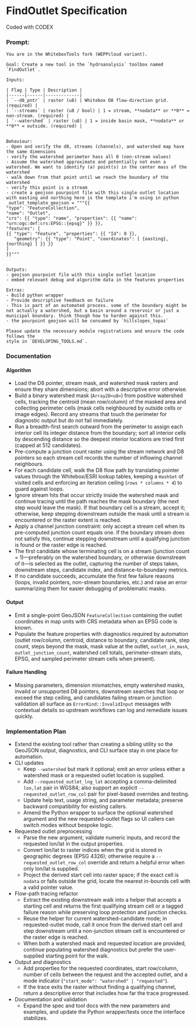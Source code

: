 # FindOutlet Specification

Coded with CODEX

### Prompt:
```
You are in the WhiteboxTools fork (WEPPcloud variant).

Goal: Create a new tool in the `hydroanalysis` toolbox named `FindOutlet`.

Inputs:

| Flag | Type | Description |
|------|------|-------------|
| `--d8_pntr` | raster (u8) | Whitebox D8 flow‑direction grid. (required) |
| `--streams` | raster (u8 / bool) | 1 = stream, **nodata** or **0** = non‑stream. (required) |
| `--watershed` | raster (u8) | 1 = inside basin mask, **nodata** or **0** = outside. (required) |


Behaviour:
- Open and verify the d8, streams (channels), and watershed map have the same dimensions
- verify the watershed perimeter hass all 0 (non-stream values)
- Assume the watershed approximate and potentially not even a watershed. We want to identify (a) point(s) in the center mass of the watershed
- walk down from that point until we reach the boundary of the watershed
- verify this point is a stream
- create a geojson pourpoint file with this single outlet location with easting and northing here is the template i'm using in python
_outlet_template_geojson = """{{
"type": "FeatureCollection",
"name": "Outlet",
"crs": {{ "type": "name", "properties": {{ "name": "urn:ogc:def:crs:EPSG::{epsg}" }} }},
"features": [
{{ "type": "Feature", "properties": {{ "Id": 0 }}, 
   "geometry": {{ "type": "Point", "coordinates": [ {easting}, {northing} ] }} }}
]
}}"""


Outputs:
- geojson pourpoint file with this single outlet location
- embed relevant debug and algorithm data in the features properties

Extras:
- Build python wrapper
- Provide descriptive feedback on failure
- This is part of an automated process. some of the boundary might be not actually a watershed, but a basin around a reservoir or just a municipal boundary. think though how to harden against this.
- the pourpoint geojson will be consumed by `hillslopes_topaz`

Please update the necessary module registrations and ensure the code follows the
style in `DEVELOPING_TOOLS.md`.
```

### Documentation

#### Algorithm
- Load the D8 pointer, stream mask, and watershed mask rasters and ensure they share dimensions; abort with a descriptive error otherwise.
- Build a binary watershed mask (`Array2D<u8>`) from positive watershed cells, tracking the centroid (mean row/column) of the masked area and collecting perimeter cells (mask cells neighboured by outside cells or image edges). Record any streams that touch the perimeter for diagnostic output but do not fail immediately.
- Run a breadth-first search outward from the perimeter to assign each interior cell its integer distance from the boundary; sort all interior cells by descending distance so the deepest interior locations are tried first (capped at 512 candidates).
- Pre-compute a junction count raster using the stream network and D8 pointers so each stream cell records the number of inflowing channel neighbours.
- For each candidate cell, walk the D8 flow path by translating pointer values through the Whitebox/ESRI lookup tables, keeping a `HashSet` of visited cells and enforcing an iteration ceiling (`rows * columns * 4`) to guard against loops.
- Ignore stream hits that occur strictly inside the watershed mask and continue tracing until the path reaches the mask boundary (the next step would leave the mask). If that boundary cell is a stream, accept it; otherwise, keep stepping downstream outside the mask until a stream is encountered or the raster extent is reached.
- Apply a channel junction constraint: only accept a stream cell when its pre-computed junction count equals one. If the boundary stream does not satisfy this, continue stepping downstream until a qualifying junction is found or the raster edge is reached.
- The first candidate whose terminating cell is on a stream (junction count = 1)—preferably on the watershed boundary, or otherwise downstream of it—is selected as the outlet, capturing the number of steps taken, downstream steps, candidate index, and distance-to-boundary metrics.
- If no candidate succeeds, accumulate the first few failure reasons (loops, invalid pointers, non-stream boundaries, etc.) and raise an error summarizing them for easier debugging of problematic masks.

#### Output
- Emit a single-point GeoJSON `FeatureCollection` containing the outlet coordinates in map units with CRS metadata when an EPSG code is known.
- Populate the feature properties with diagnostics required by automation (outlet row/column, centroid, distance to boundary, candidate rank, step count, steps beyond the mask, mask value at the outlet, `outlet_in_mask`, `outlet_junction_count`, watershed cell totals, perimeter-stream stats, EPSG, and sampled perimeter stream cells when present).

#### Failure Handling
- Missing parameters, dimension mismatches, empty watershed masks, invalid or unsupported D8 pointers, downstream searches that loop or exceed the step ceiling, and candidates failing stream or junction validation all surface as `ErrorKind::InvalidInput` messages with contextual details so upstream workflows can log and remediate issues quickly.

### Implementation Plan
- Extend the existing tool rather than creating a sibling utility so the GeoJSON output, diagnostics, and CLI surface stay in one place for automation.
- CLI updates
  - Keep `--watershed` but mark it optional; emit an error unless either a watershed mask or a requested outlet location is supplied.
  - Add `--requested_outlet_lng_lat` accepting a comma-delimited `lon,lat` pair in WGS84; also support an explicit `--requested_outlet_row_col` pair for pixel-based overrides and testing.
  - Update help text, usage string, and parameter metadata; preserve backward compatibility for existing callers.
  - Amend the Python wrapper to surface the optional watershed argument and the new requested-outlet flags so UI callers can switch modes without bespoke logic.
- Requested outlet preprocessing
  - Parse the new argument, validate numeric inputs, and record the requested lon/lat in the output properties.
  - Convert lon/lat to raster indices when the grid is stored in geographic degrees (EPSG 4326); otherwise require a `--requested_outlet_row_col` override and return a helpful error when only lon/lat is supplied.
  - Project the derived start cell into raster space; if the exact cell is `nodata` or falls outside the grid, locate the nearest in-bounds cell with a valid pointer value.
- Flow-path tracing refactor
  - Extract the existing downstream walk into a helper that accepts a starting cell and returns the first qualifying stream cell or a tagged failure reason while preserving loop protection and junction checks.
  - Reuse the helper for current watershed-candidate mode; in requested-outlet mode, call it once from the derived start cell and step downstream until a non-junction stream cell is encountered or the raster edge is reached.
  - When both a watershed mask and requested location are provided, continue populating watershed diagnostics but prefer the user-supplied starting point for the walk.
- Output and diagnostics
  - Add properties for the requested coordinates, start row/column, number of cells between the request and the accepted outlet, and a mode indicator (`"start_mode": "watershed" | "requested"`).
  - If the trace exits the raster without finding a qualifying channel, return a descriptive error that includes how far the trace progressed.
- Documentation and validation
  - Expand the spec and tool docs with the new parameters and examples, and update the Python wrapper/tests once the interface stabilizes.
